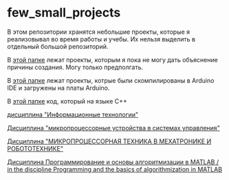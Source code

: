 # few_small_projects
 В этом репозитории хранятся небольшие проекты, которые я реализовывал во время работы и учебы. Их нельзя выделить в отдельный большой репозиторий.

В [этой папке](whithout_explanation) лежат проекты, которым я пока не могу дать объяснение причины создания. Могу только предполгать.

В [этой папке](arduino_board/README.md) лежат проекты, котрые были скомпилированы в Arduino IDE и загружены на платы Arduino.

В [этой папке](C++code/) код, который на языке C++

[дисциплина "Информационные технологии"](C++code/cproj_IT/README.md)

[Дисциплина "микропроцессорные устройства в системах управления"](C++code/MBCS/README.md)

[Дисциплина "МИКРОПРОЦЕССОРНАЯ ТЕХНИКА В МЕХАТРОНИКЕ 
И РОБОТОТЕХНИКЕ" ](C++code/MTinM&R/README.md)

[Дисциплина Программирование и основы алгоритмизации в MATLAB / 
in the discipline Programming and the basics of algorithmization in MATLAB](C++code/P&BoA/README.md)